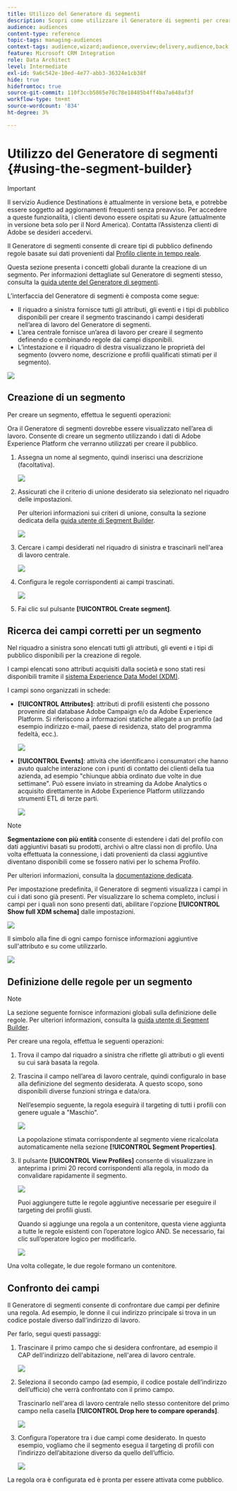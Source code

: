 ```yaml
---
title: Utilizzo del Generatore di segmenti
description: Scopri come utilizzare il Generatore di segmenti per creare tipi di pubblico.
audience: audiences
content-type: reference
topic-tags: managing-audiences
context-tags: audience,wizard;audience,overview;delivery,audience,back
feature: Microsoft CRM Integration
role: Data Architect
level: Intermediate
exl-id: 9a6c542e-10ed-4e77-abb3-36324e1cb38f
hide: true
hidefromtoc: true
source-git-commit: 110f3ccb5865e70c78e18485b4ff4ba7a648af3f
workflow-type: tm+mt
source-wordcount: '834'
ht-degree: 3%

---
```


# Utilizzo del Generatore di segmenti {#using-the-segment-builder}

>[!IMPORTANT]
>
>Il servizio Audience Destinations è attualmente in versione beta, e potrebbe essere soggetto ad aggiornamenti frequenti senza preavviso. Per accedere a queste funzionalità, i clienti devono essere ospitati su Azure (attualmente in versione beta solo per il Nord America). Contatta l’Assistenza clienti di Adobe se desideri accedervi.

Il Generatore di segmenti consente di creare tipi di pubblico definendo regole basate sui dati provenienti dal [Profilo cliente in tempo reale](https://experienceleague.adobe.com/docs/experience-platform/profile/home.html?lang=it).

Questa sezione presenta i concetti globali durante la creazione di un segmento. Per informazioni dettagliate sul Generatore di segmenti stesso, consulta la [guida utente del Generatore di segmenti](https://experienceleague.adobe.com/docs/experience-platform/segmentation/ui/overview.html?lang=it).

L’interfaccia del Generatore di segmenti è composta come segue:

* Il riquadro a sinistra fornisce tutti gli attributi, gli eventi e i tipi di pubblico disponibili per creare il segmento trascinando i campi desiderati nell’area di lavoro del Generatore di segmenti.
* L’area centrale fornisce un’area di lavoro per creare il segmento definendo e combinando regole dai campi disponibili.
* L’intestazione e il riquadro di destra visualizzano le proprietà del segmento (ovvero nome, descrizione e profili qualificati stimati per il segmento).

![](assets/aep_audiences_interface.png)

## Creazione di un segmento

Per creare un segmento, effettua le seguenti operazioni:

Ora il Generatore di segmenti dovrebbe essere visualizzato nell’area di lavoro. Consente di creare un segmento utilizzando i dati di Adobe Experience Platform che verranno utilizzati per creare il pubblico.

1. Assegna un nome al segmento, quindi inserisci una descrizione (facoltativa).

   ![](assets/aep_audiences_creation_edit_name.png)

1. Assicurati che il criterio di unione desiderato sia selezionato nel riquadro delle impostazioni.

   Per ulteriori informazioni sui criteri di unione, consulta la sezione dedicata della [guida utente di Segment Builder](https://experienceleague.adobe.com/docs/experience-platform/segmentation/ui/overview.html?lang=it).

   ![](assets/aep_audiences_mergepolicy.png)

1. Cercare i campi desiderati nel riquadro di sinistra e trascinarli nell&#39;area di lavoro centrale.

   ![](assets/aep_audiences_dragfield.png)

1. Configura le regole corrispondenti ai campi trascinati.

   ![](assets/aep_audiences_configure_rules.png)

1. Fai clic sul pulsante **[!UICONTROL Create segment]**.

## Ricerca dei campi corretti per un segmento

Nel riquadro a sinistra sono elencati tutti gli attributi, gli eventi e i tipi di pubblico disponibili per la creazione di regole.

I campi elencati sono attributi acquisiti dalla società e sono stati resi disponibili tramite il [sistema Experience Data Model (XDM)](https://experienceleague.adobe.com/docs/experience-platform/xdm/home.html?lang=it).

I campi sono organizzati in schede:

* **[!UICONTROL Attributes]**: attributi di profili esistenti che possono provenire dal database Adobe Campaign e/o da Adobe Experience Platform. Si riferiscono a informazioni statiche allegate a un profilo (ad esempio indirizzo e-mail, paese di residenza, stato del programma fedeltà, ecc.).

  ![](assets/aep_audiences_attributestab.png)

* **[!UICONTROL Events]**: attività che identificano i consumatori che hanno avuto qualche interazione con i punti di contatto dei clienti della tua azienda, ad esempio &quot;chiunque abbia ordinato due volte in due settimane&quot;. Può essere inviato in streaming da Adobe Analytics o acquisito direttamente in Adobe Experience Platform utilizzando strumenti ETL di terze parti.

  ![](assets/aep_audiences_eventstab.png)

>[!NOTE]
>
>**Segmentazione con più entità** consente di estendere i dati del profilo con dati aggiuntivi basati su prodotti, archivi o altre classi non di profilo. Una volta effettuata la connessione, i dati provenienti da classi aggiuntive diventano disponibili come se fossero nativi per lo schema Profilo.
>
>Per ulteriori informazioni, consulta la [documentazione dedicata](https://experienceleague.adobe.com/docs/experience-platform/segmentation/multi-entity-segmentation.html?lang=it).

Per impostazione predefinita, il Generatore di segmenti visualizza i campi in cui i dati sono già presenti. Per visualizzare lo schema completo, inclusi i campi per i quali non sono presenti dati, abilitare l&#39;opzione **[!UICONTROL Show full XDM schema]** dalle impostazioni.

![](assets/aep_audiences_populatedfields.png)

Il simbolo alla fine di ogni campo fornisce informazioni aggiuntive sull&#39;attributo e su come utilizzarlo.

![](assets/aep_audiences_isymbol.png)

## Definizione delle regole per un segmento

>[!NOTE]
>
>La sezione seguente fornisce informazioni globali sulla definizione delle regole. Per ulteriori informazioni, consulta la [guida utente di Segment Builder](https://experienceleague.adobe.com/docs/experience-platform/segmentation/ui/overview.html?lang=it).

Per creare una regola, effettua le seguenti operazioni:

1. Trova il campo dal riquadro a sinistra che riflette gli attributi o gli eventi su cui sarà basata la regola.

1. Trascina il campo nell’area di lavoro centrale, quindi configuralo in base alla definizione del segmento desiderata. A questo scopo, sono disponibili diverse funzioni stringa e data/ora.

   Nell’esempio seguente, la regola eseguirà il targeting di tutti i profili con genere uguale a &quot;Maschio&quot;.

   ![](assets/aep_audiences_malegender.png)

   La popolazione stimata corrispondente al segmento viene ricalcolata automaticamente nella sezione **[!UICONTROL Segment Properties]**.

1. Il pulsante **[!UICONTROL View Profiles]** consente di visualizzare in anteprima i primi 20 record corrispondenti alla regola, in modo da convalidare rapidamente il segmento.

   ![](assets/aep_audiences_samplepreview.png)

   Puoi aggiungere tutte le regole aggiuntive necessarie per eseguire il targeting dei profili giusti.

   Quando si aggiunge una regola a un contenitore, questa viene aggiunta a tutte le regole esistenti con l’operatore logico AND. Se necessario, fai clic sull’operatore logico per modificarlo.

   ![](assets/aep_audiences_andoperator.png)

Una volta collegate, le due regole formano un contenitore.

## Confronto dei campi

Il Generatore di segmenti consente di confrontare due campi per definire una regola. Ad esempio, le donne il cui indirizzo principale si trova in un codice postale diverso dall’indirizzo di lavoro.

Per farlo, segui questi passaggi:

1. Trascinare il primo campo che si desidera confrontare, ad esempio il CAP dell&#39;indirizzo dell&#39;abitazione, nell&#39;area di lavoro centrale.

   ![](assets/aep_audiences_comparing_1.png)

1. Seleziona il secondo campo (ad esempio, il codice postale dell’indirizzo dell’ufficio) che verrà confrontato con il primo campo.

   Trascinarlo nell&#39;area di lavoro centrale nello stesso contenitore del primo campo nella casella **[!UICONTROL Drop here to compare operands]**.

   ![](assets/aep_audiences_comparing_2.png)

1. Configura l’operatore tra i due campi come desiderato. In questo esempio, vogliamo che il segmento esegua il targeting di profili con l’indirizzo dell’abitazione diverso da quello dell’ufficio.

   ![](assets/aep_audiences_comparing_3.png)

La regola ora è configurata ed è pronta per essere attivata come pubblico.
